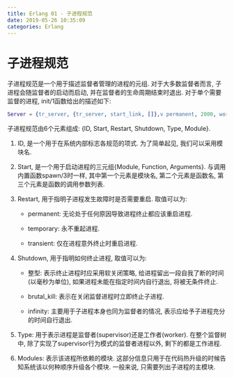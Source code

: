 ```yaml
---
title: Erlang 01 - 子进程规范
date: 2019-05-26 10:35:09
categories: Erlang
---
```

# 子进程规范

<!--more-->

子进程规范是一个用于描述监督者管理的进程的元组. 对于大多数监督者而言, 子进程会随监督者的启动而启动, 并在监督者的生命周期结束时退出. 对于单个需要监督的进程, init/1函数给出的描述如下:

```erl
Server = {tr_server, {tr_server, start_link, []},v permanent, 2000, worker, [tr_server]}
````

子进程规范由6个元素组成: {ID, Start, Restart, Shutdown, Type, Module}.

1. ID, 是一个用于在系统内部标志各规范的项式. 为了简单起见, 我们可以采用模块名.

2. Start, 是一个用于启动进程的三元组{Module, Function, Arguments}. 与调用内置函数spawn/3时一样, 其中第一个元素是模块名, 第二个元素是函数名, 第三个元素是函数的调用参数列表.

3. Restart, 用于指明子进程发生故障时是否需要重启. 取值可以为:

    + permanent: 无论处于任何原因导致进程终止都应该重启进程.

    + temporary: 永不重起进程.

    + transient: 仅在进程意外终止时重启进程.

4. Shutdown, 用于指明如何终止进程, 取值可以为:

    + 整型: 表示终止进程时应采用软关闭策略, 给进程留出一段自我了断的时间(以毫秒为单位), 如果进程未能在指定时间内自行退出, 将被无条件终止.

    + brutal_kill: 表示在关闭监督进程时立即终止子进程.

    + infinity: 主要用于子进程本身也同为监督者的情况, 表示应给予子进程充分的时间自行退出.

5. Type: 用于表示进程是监督者(supervisor)还是工作者(worker). 在整个监督树中, 除了实现了supervisor行为模式的监督者进程以外, 剩下的都是工作进程.

6. Modules: 表示该进程所依赖的模块. 这部分信息只用于在代码热升级的时候告知系统该以何种顺序升级各个模块. 一般来说, 只需要列出子进程的主模块.